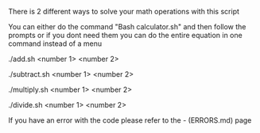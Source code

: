 There is 2 different ways to solve your math operations with this script

You can either do the command "Bash calculator.sh" and then follow the prompts or if you dont need them you can do the entire equation in one command instead of a menu

./add.sh <number 1> <number 2>

./subtract.sh <number 1> <number 2>

./multiply.sh <number 1> <number 2>

./divide.sh <number 1> <number 2>

If you have an error with the code please refer to the - (ERRORS.md) page
